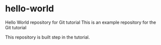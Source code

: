 # hello-world
Hello World repository for Git tutorial
This is an example repository for the Git tutorial 

This repository is built step in the tutorial.